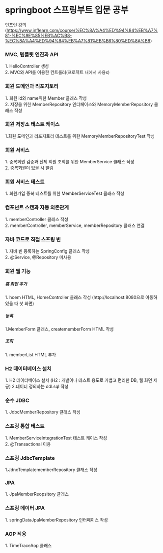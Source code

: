 # springboot 스프링부트 입문 공부
인프런 강의(https://www.inflearn.com/course/%EC%8A%A4%ED%94%84%EB%A7%81-%EC%9E%85%EB%AC%B8-%EC%8A%A4%ED%94%84%EB%A7%81%EB%B6%80%ED%8A%B8)

<H3>MVC, 템플릿 엔진과 API </H3>
1. HelloController 생성 <br>
2. MVC와 API를 이용한 컨트롤러(프로젝트 내에서 사용x)

<h3>회원 도메인과 리포지토리 </h3>
1. 회원 id와 name위한 Member 클래스 작성  <br>
2. 저장을 위한 MemberRepository 인터페이스와 MemoryMemberRepository 클래스 작성

<h3>회원 저장소 테스트 케이스</h3>
1.회원 도메인과 리포지토리 테스트를 위한 MemoryMemberRepositoryTest 작성

<h3>회원 서비스</h3>
1. 중복회원 검증과 전체 회원 조회를 위한 MemberService 클래스 작성 <br>
2. 중복회원이 있을 시 알림

<h3>회원 서비스 테스트</h3>
1. 회원가입 중복 테스트를 위한 MemberServiceTest 클래스 작성

<h3>컴포넌트 스캔과 자동 의존관계</h3>
1. memberController 클레스 작성 <br>
2. memberController, memberService, memberRepository 클래스 연결

<h3>자바 코드로 직접 스프링 빈 </h3>
1. 자바 빈 등록하는 SpringConfig 클래스 작성 <br>
2. @Service, @Repository 미사용

<h3>회원 웹 기능</h3>
<h5>홈 화면 추가</h5>
1. hoem HTML, HomeController 클래스 작성 (http://localhost:8080으로 이동하였을 때 첫 화면)

<h5>등록</h3>
1.MemberForm 클래스, creatememberForm HTML 작성

<h5>조회</h5>
1. memberList HTML 추가

<h3>H2 데이터베이스 설치</h3>
1. H2 데이터베이스 설치 (H2 : 개발이나 테스트 용도로 가볍고 편리한 DB, 웹 화면 제공)
2.데이터 정의하는 ddl.sql 작성

<h3>순수 JDBC</h3>
1. JdbcMemberRepository 클래스 작성

<h3>스프링 통합 테스트</h3>
1. MemberServiceIntegrationTest 테스트 케이스 작성 <br>
2. @Transactional 이용

<h3>스프링 JdbcTemplate </h3>
1.JdncTemplatememberRepository 클래스 작성

<h3>JPA</h3>
1. JpaMemberReopsitory 클래스 

<h3>스프링 데이터 JPA</h3>
1. springDataJpaMemberRepository 인터페이스 작성

<h3>AOP 적용</h3>
1. TimeTraceAop 클래스 
